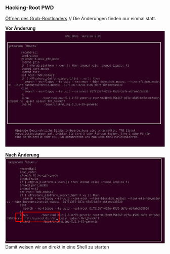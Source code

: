 ### Hacking-Root PWD

[Öffnen des Grub-Bootloaders](./P_Grub-Config.md) // Die Änderungen finden nur einmal statt.

**Vor Änderung**
![](imgs/2020-06-23-14-27-45.png)

**Nach Änderung**
![](imgs/2020-06-23-14-31-11.png)
Damit weisen wir an direkt in eine Shell zu starten